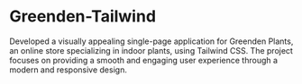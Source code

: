 # Greenden-Tailwind
Developed a visually appealing single-page application for Greenden Plants, an online store specializing in indoor plants, using Tailwind CSS. The project focuses on providing a smooth and engaging user experience through a modern and responsive design.
